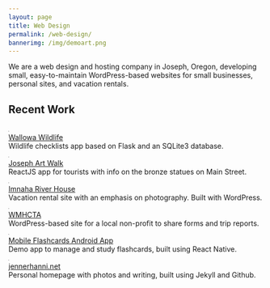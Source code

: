 ```yaml
---
layout: page
title: Web Design
permalink: /web-design/
bannerimg: /img/demoart.png
---
```


We are a web design and hosting company in Joseph, Oregon, developing small, easy-to-maintain WordPress-based websites for small businesses, personal sites, and vacation rentals. 

## Recent Work

<div class="flex-container flex-wrap">
  <div class="webthumb">
    <a href="https://wallowawildlife.com/"><img src="/img/placeholder.png"></a>
    <div class="webthumb-link"><a href="https://wallowawildlife.com/">Wallowa Wildlife</a></div>
    <div class="webthumb-desc">Wildlife checklists app based on Flask and an SQLite3 database.</div>
  </div>
  <div class="webthumb">
    <a href="http://josephartwalk.org/"><img src="/img/placeholder.png"></a>
    <div class="webthumb-link"><a href="http://josephartwalk.org/">Joseph Art Walk</a></div>
    <div class="webthumb-desc">ReactJS app for tourists with info on the bronze statues on Main Street.</div>
  </div>
  <div class="webthumb">
    <a href="http://imnahariverhouse.com/"><img src="/img/placeholder.png"></a>
    <div class="webthumb-link"><a href="http://imnahariverhouse.com/">Imnaha River House</a></div>
    <div class="webthumb-desc">Vacation rental site with an emphasis on photography. Built with WordPress.</div>
  </div>
  <div class="webthumb">
    <a href="http://wmhcta.org/"><img src="/img/placeholder.png"></a>
    <div class="webthumb-link"><a href="https://wmhcta.org/">WMHCTA</a></div>
    <div class="webthumb-desc">WordPress-based site for a local non-profit to share forms and trip reports.</div>
  </div>
  <div class="webthumb">
    <a href="https://github.com/wicker/Mobile-Flashcards-Android-App"><img src="/img/placeholder.png"></a>
    <div class="webthumb-link"><a href="https://github.com/wicker/Mobile-Flashcards-Android-App">Mobile Flashcards Android App</a></div>
    <div class="webthumb-desc">Demo app to manage and study flashcards, built using React Native.</div>
  </div>
  <div class="webthumb">
    <a href="https://jennerhanni.net/"><img src="/img/placeholder.png"></a>
    <div class="webthumb-link"><a href="https://jennerhanni.net">jennerhanni.net</a></div>
    <div class="webthumb-desc">Personal homepage with photos and writing, built using Jekyll and Github.</div>
  </div>
</div>
